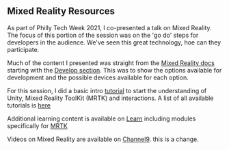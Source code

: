## Mixed Reality Resources

As part of Philly Tech Week 2021, I co-presented a talk on Mixed Reality.  The focus of this portion of the session was on the 'go do' steps for developers in the audience.  We've seen this great technology, hoe can they participate.

Much of the content I presented was straight from the [Mixed Reality docs](https://aka.ms/mrdocs) starting with the [Develop section](https://docs.microsoft.com/en-us/windows/mixed-reality/develop/development?tabs=unity).  This was to show the options available for development and the possible devices available for each option. 

For this session, I did a basic intro [tutorial](https://docs.microsoft.com/en-us/windows/mixed-reality/develop/unity/tutorials/mr-learning-base-02?tabs=winxr) to start the understanding of Unity, Mixed Reality ToolKit (MRTK) and interactions.  A list of all available tutorials is [here](https://docs.microsoft.com/en-us/windows/mixed-reality/develop/unity/tutorials)

Additional learning content is available on [Learn](https://aka.ms/learn) including modules specifically for [MRTK](https://docs.microsoft.com/en-us/learn/browse/?levels=beginner&products=mrtk)

Videos on Mixed Reality are available on [Channel9](https://channel9.msdn.com/Shows/Mixed-Reality).
this is a change.
